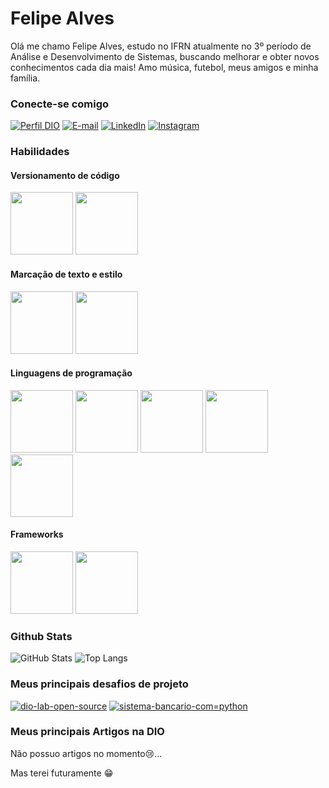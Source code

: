 # Felipe Alves

Olá me chamo Felipe Alves, estudo no IFRN atualmente no 3º período de Análise e Desenvolvimento de Sistemas, buscando melhorar e obter novos conhecimentos cada dia mais! Amo música, futebol, meus amigos e minha família.

### Conecte-se comigo

[![Perfil DIO](https://img.shields.io/badge/-Meu%20Perfil%20na%20DIO-30A3DC?style=for-the-badge)](https://web.dio.me/users/favasconcelos09/)
[![E-mail](https://img.shields.io/badge/-Gmail-000?style=for-the-badge&logo=gmail)](mailto:favasconcelos09@gmail.com)
[![LinkedIn](https://img.shields.io/badge/-LinkedIn-000?style=for-the-badge&logo=linkedin)](https://www.linkedin.com/in/felipe-alves-9b231125b//)
[![Instagram](https://img.shields.io/badge/-Instagram-000?style=for-the-badge&logo=instagram)](https://www.instagram.com/lipealves14_/)


### Habilidades

#### Versionamento de código

<div>
  <a href="https://git-scm.com/doc"><img src="https://cdn.jsdelivr.net/gh/devicons/devicon@latest/icons/git/git-original-wordmark.svg" width="100px"></a>
  <a href="https://docs.github.com/"><img src="https://cdn.jsdelivr.net/gh/devicons/devicon@latest/icons/github/github-original-wordmark.svg" width="100px"></a>
</div>

#### Marcação de texto e estilo

<div>
  <img src="https://cdn.jsdelivr.net/gh/devicons/devicon@latest/icons/html5/html5-original-wordmark.svg" width="100px">
  <img src="https://cdn.jsdelivr.net/gh/devicons/devicon@latest/icons/css3/css3-original-wordmark.svg" width="100px">
</div>

#### Linguagens de programação

<div>
  <img src="https://cdn.jsdelivr.net/gh/devicons/devicon@latest/icons/javascript/javascript-original.svg" width="100px">
  <img src="https://cdn.jsdelivr.net/gh/devicons/devicon@latest/icons/java/java-original-wordmark.svg" width="100px">
  <img src="https://cdn.jsdelivr.net/gh/devicons/devicon@latest/icons/cplusplus/cplusplus-original.svg" width="100px">
  <img src="https://cdn.jsdelivr.net/gh/devicons/devicon@latest/icons/csharp/csharp-original.svg" width="100px">
  <img src="https://cdn.jsdelivr.net/gh/devicons/devicon@latest/icons/python/python-original-wordmark.svg" width="100px">
</div>

#### Frameworks

<div>
  <img src="https://cdn.jsdelivr.net/gh/devicons/devicon@latest/icons/django/django-plain-wordmark.svg" width="100px">
  <img src="https://cdn.jsdelivr.net/gh/devicons/devicon@latest/icons/spring/spring-original-wordmark.svg" width="100px">
</div>

### Github Stats

![GitHub Stats](https://github-readme-stats.vercel.app/api?username=Lipeeeeeee&theme=transparent&bg_color=000&border_color=30A3DC&show_icons=true&icon_color=30A3DC&title_color=00477D&text_color=49B0FF)
![Top Langs](https://github-readme-stats-git-masterrstaa-rickstaa.vercel.app/api/top-langs/?username=Lipeeeeeee&layout=compact&bg_color=000&border_color=30A3DC&title_color=00477D&text_color=49B0FF)

### Meus principais desafios de projeto

[![dio-lab-open-source](https://github-readme-stats.vercel.app/api/pin/?username=Lipeeeeeee&repo=dio-lab-open-source&bg_color=000&border_color=30A3DC&show_icons=true&icon_color=30A3DC&title_color=00477D&text_color=49B0FF)](https://github.com/Lipeeeeeee/dio-lab-open-source)
[![sistema-bancario-com=python](https://github-readme-stats.vercel.app/api/pin/?username=Lipeeeeeee&repo=Sistema-bancario-com-python&bg_color=000&border_color=30A3DC&show_icons=true&icon_color=30A3DC&title_color=00477D&text_color=49B0FF)](https://github.com/Lipeeeeeee/Sistema-bancario-com-python)

### Meus principais Artigos na DIO

Não possuo artigos no momento😢...

Mas terei futuramente 😁
